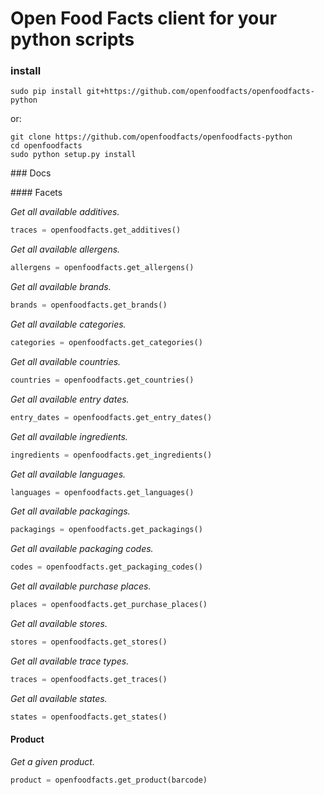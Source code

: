 # Open Food Facts client for your python scripts


### install

    sudo pip install git+https://github.com/openfoodfacts/openfoodfacts-python

or:

    git clone https://github.com/openfoodfacts/openfoodfacts-python
    cd openfoodfacts
    sudo python setup.py install


### Docs

#### Facets

*Get all available additives.*

```python
traces = openfoodfacts.get_additives()
```

*Get all available allergens.*

```python
allergens = openfoodfacts.get_allergens()
```

*Get all available brands.*

```python
brands = openfoodfacts.get_brands()
```

*Get all available categories.*

```python
categories = openfoodfacts.get_categories()
```

*Get all available countries.*

```python
countries = openfoodfacts.get_countries()
```

*Get all available entry dates.*

```python
entry_dates = openfoodfacts.get_entry_dates()
```

*Get all available ingredients.*

```python
ingredients = openfoodfacts.get_ingredients()
```

*Get all available languages.*

```python
languages = openfoodfacts.get_languages()
```

*Get all available packagings.*

```python
packagings = openfoodfacts.get_packagings()
```

*Get all available packaging codes.*

```python
codes = openfoodfacts.get_packaging_codes()
```

*Get all available purchase places.*

```python
places = openfoodfacts.get_purchase_places()
```

*Get all available stores.*

```python
stores = openfoodfacts.get_stores()
```

*Get all available trace types.*

```python
traces = openfoodfacts.get_traces()
```

*Get all available states.*

```python
states = openfoodfacts.get_states()
```


#### Product

*Get a given product.*

```python
product = openfoodfacts.get_product(barcode)
```
